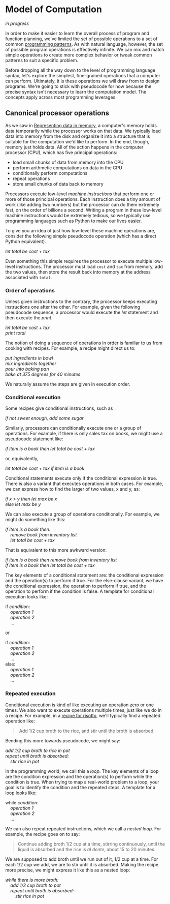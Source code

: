 # Model of Computation

*in progress*

In order to make it easier to learn the overall process of program and function planning, we've limited the set of possible operations to a set of common [programming patterns](patterns.md). As with natural language, however, the set of possible program operations is effectively infinite. We can mix and match simple operations to create more complex behavior or tweak common patterns to suit a specific problem.

Before dropping all the way down to the level of programming language syntax, let's explore the simplest, fine-grained operations that a computer can perform. Ultimately, it is these operations we will draw from to design programs. We're going to stick with pseudocode for now because the precise syntax isn't necessary to learn the computation model. The concepts apply across most programming leverages.

## Canonical processor operations

As we saw in [Representing data in memory](data-in-memory.md), a computer's memory holds data temporarily while the processor works on that data. We typically load data into memory from the disk and organize it into a structure that is suitable for the computation we'd like to perform. In the end, though, memory just holds data. All of the action happens in the computer processor (CPU), which has five principal operations:
 
* load small chunks of data from memory into the CPU
* perform arithmetic computations on data in the CPU
* conditionally perform computations
* repeat operations
* store small chunks of data back to memory

Processors execute low-level *machine instructions* that perform one or more of those principal operations. Each instruction does a tiny amount of work (like adding two numbers) but the processor can do them extremely fast, on the order of billions a second.   Writing a program in these low-level machine instructions would be extremely tedious, so we typically use programming languages such as Python to make our lives easier.

To give you an idea of just how low-level these machine operations are, consider the following simple pseudocode operation (which has a direct Python equivalent).
 
*let total be cost + tax*

Even something this simple requires the processor to execute multiple low-level instructions.  The processor must load `cost` and `tax` from memory, add the two values, then store the result back into memory at the address associated with `total`.

### Order of operations

Unless given instructions to the contrary, the processor keeps executing instructions one after the other. For example, given the following pseudocode sequence, a processor would execute the *let* statement and then execute the *print*.

*let total be cost + tax*<br>
*print total*

The notion of doing a sequence of operations in order is familiar to us from cooking with recipes. For example, a recipe might direct us to:

*put ingredients in bowl*<br>
*mix ingredients together*<br>
*pour into baking pan*<br>
*bake at 375 degrees for 40 minutes*

We naturally assume the steps are given in execution order.

### Conditional execution

Some recipes give conditional instructions, such as

*if not sweet enough, add some sugar*

Similarly, processors can conditionally execute one or a group of operations. For example, if there is only sales tax on books, we might use a pseudocode statement like:

*if item is a book then let total be cost + tax*

or, equivalently,

*let total be cost + tax if item is a book*

Conditional statements execute only if the conditional expression is true. There is also a variant that executes operations in both cases. For example, we can express how to find the larger of two values, x and y, as:

*if x > y then let max be x*<br>
*else let max be y*

We can also execute a group of operations conditionally. For example, we might do something like this:

*if item is a book then:*<br>
&nbsp;&nbsp;&nbsp;&nbsp;*remove book from inventory list*<br>
&nbsp;&nbsp;&nbsp;&nbsp;*let total be cost + tax*

That is equivalent to this more awkward version:

*if item is a book then remove book from inventory list*<br>
*if item is a book then let total be cost + tax*

The key elements of a conditional statement are: the conditional expression and the operation(s) to perform if true. For the else-clause variant, we have the conditional expression, the operation to perform if true, and the operation to perform if the condition is false. A template for conditional execution looks like:

if *condition*:<br>
&nbsp;&nbsp;&nbsp;&nbsp;*operation 1*<br>
&nbsp;&nbsp;&nbsp;&nbsp;*operation 2*<br>
&nbsp;&nbsp;&nbsp;&nbsp;...

or

if *condition*:<br>
&nbsp;&nbsp;&nbsp;&nbsp;*operation 1*<br>
&nbsp;&nbsp;&nbsp;&nbsp;*operation 2*<br>
&nbsp;&nbsp;&nbsp;&nbsp;...<br>
else:<br>
&nbsp;&nbsp;&nbsp;&nbsp;*operation 1*<br>
&nbsp;&nbsp;&nbsp;&nbsp;*operation 2*<br>
&nbsp;&nbsp;&nbsp;&nbsp;...

### Repeated execution

Conditional execution is kind of like executing an operation zero or one times. We also want to execute operations multiple times, just like we do in a recipe.  For example, in a 
[recipe for risotto](http://allrecipes.com/recipe/85389/gourmet-mushroom-risotto/), we'll typically find a repeated operation like:

> Add 1/2 cup broth to the rice, and stir until the broth is absorbed. 

Bending this more towards pseudocode, we might say:

*add 1/2 cup broth to rice in pot*<br>
*repeat until broth is absorbed:*<br>
&nbsp;&nbsp;&nbsp;&nbsp;*stir rice in pot*<br>

In the programming world, we call this a *loop*. The key elements of a loop are the condition expression and the operation(s) to perform while the condition is true. When trying to map a real-world problem to a loop, your goal is to identify the condition and the repeated steps. A template for a loop looks like:

while *condition*:<br>
&nbsp;&nbsp;&nbsp;&nbsp;*operation 1*<br>
&nbsp;&nbsp;&nbsp;&nbsp;*operation 2*<br>
&nbsp;&nbsp;&nbsp;&nbsp;...


We can also repeat repeated instructions, which we call a *nested loop*. For example, the recipe goes on to say:

> Continue adding broth 1/2 cup at a time, stirring continuously, until the liquid is absorbed and the rice is *al dente*, about 15 to 20 minutes.

We are supposed to add broth until we run out of it, 1/2 cup at a time.  For each 1/2 cup we add, we are to stir until it is absorbed. Making the recipe more precise, we might express it like this as a nested loop:

*while there is more broth:*<br>
&nbsp;&nbsp;&nbsp;&nbsp;*add 1/2 cup broth to pot*<br>
&nbsp;&nbsp;&nbsp;&nbsp;*repeat until broth is absorbed:*<br>
&nbsp;&nbsp;&nbsp;&nbsp;&nbsp;&nbsp;&nbsp;&nbsp;*stir rice in pot*<br>